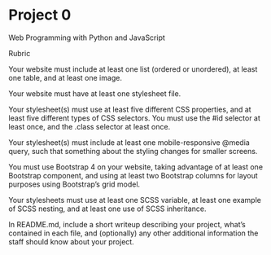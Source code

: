 # Project 0

Web Programming with Python and JavaScript


Rubric



Your website must include at least one list (ordered or unordered), at least one table, and at least one image.

Your website must have at least one stylesheet file.

Your stylesheet(s) must use at least five different CSS properties, and at least five different types of CSS selectors. You must use the #id selector at least once, and the .class selector at least once.

Your stylesheet(s) must include at least one mobile-responsive @media query, such that something about the styling changes for smaller screens.

You must use Bootstrap 4 on your website, taking advantage of at least one Bootstrap component, and using at least two Bootstrap columns for layout purposes using Bootstrap’s grid model.

Your stylesheets must use at least one SCSS variable, at least one example of SCSS nesting, and at least one use of SCSS inheritance.

In README.md, include a short writeup describing your project, what’s contained in each file, and (optionally) any other additional information the staff should know about your project.